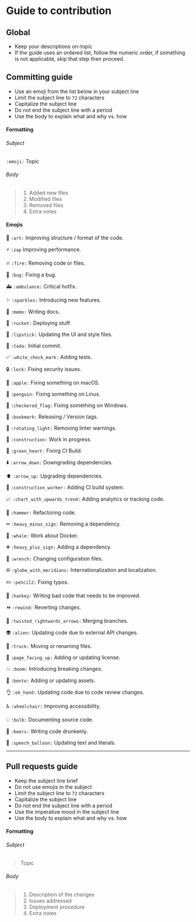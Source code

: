 # Guide to contribution

## Global
- Keep your descriptions on-topic
- If the guide uses an ordered list, follow the numeric order, if something is not applicable, skip that step then proceed.

## Committing guide
- Use an emoji from the list below in your subject line
- Limit the subject line to `72` characters
- Capitalize the subject line
- Do not end the subject line with a period
- Use the body to explain what and why vs. how

#### Formatting
###### Subject
`:emoji:` Topic
###### Body
> 1. Added new files
> 2. Modified files
> 3. Removed files
> 4. Extra notes

#### Emojis

:art: `:art:` Improving structure / format of the code.

:zap: `:zap` Improving performance.

:fire: `:fire:` Removing code or files.

:bug: `:bug:` Fixing a bug.

:ambulance: `:ambulance:` Critical hotfix.

:sparkles: `:sparkles:` Introducing new features.

:memo: `:memo:` Writing docs.

:rocket: `:rocket:` Deploying stuff.

:lipstick: `:lipstick:` Updating the UI and style files.

:tada: `:tada:` Initial commit.

:white_check_mark: `:white_check_mark:` Adding tests.

:lock: `:lock:` Fixing security issues.

:apple: `:apple:` Fixing something on macOS.

:penguin: `:penguin:` Fixing something on Linux.

:checkered_flag: `:checkered_flag:` Fixing something on Windows.

:bookmark: `:bookmark:` Releasing / Version tags.

:rotating_light: `:rotating_light:` Removing linter warnings.

:construction: `:construction:` Work in progress.

:green_heart: `:green_heart:` Fixing CI Build.

:arrow_down: `:arrow_down:` Downgrading dependencies.

:arrow_up: `:arrow_up:` Upgrading dependencies.

:construction_worker: `:construction_worker:` Adding CI build system.

:chart_with_upwards_trend: `:chart_with_upwards_trend:` Adding analytics or tracking code.

:hammer: `:hammer:` Refactoring code.

:heavy_minus_sign: `:heavy_minus_sign:` Removing a dependency.

:whale: `:whale:` Work about Docker.

:heavy_plus_sign: `:heavy_plus_sign:` Adding a dependency.

:wrench: `:wrench:` Changing configuration files.

:globe_with_meridians: `:globe_with_meridians:` Internationalization and localization.

:pencil2: `:pencil2:` Fixing typos.

:hankey: `:hankey:` Writing bad code that needs to be improved.

:rewind: `:rewind:` Reverting changes.

:twisted_rightwards_arrows: `:twisted_rightwards_arrows:` Merging branches.

:alien: `:alien:` Updating code due to external API changes.

:truck: `:truck:` Moving or renaming files.

:page_facing_up: `:page_facing_up:` Adding or updating license.

:boom: `:boom:` Introducing breaking changes.

:bento: `:bento:` Adding or updating assets.

:ok_hand: `:ok_hand:` Updating code due to code review changes.

:wheelchair: `:wheelchair:` Improving accessibility.

:bulb: `:bulb:` Documenting source code.

:beers: `:beers:` Writing code drunkenly.

:speech_balloon: `:speech_balloon:` Updating text and literals.

---

## Pull requests guide
- Keep the subject line brief
- Do not use emojis in the subject
- Limit the subject line to `72` characters
- Capitalize the subject line
- Do not end the subject line with a period
- Use the imperative mood in the subject line
- Use the body to explain what and why vs. how

#### Formatting
###### Subject
> Topic
###### Body
> 1. Description of the changes
> 2. Issues addressed
> 3. Deployment procedure
> 4. Extra notes

